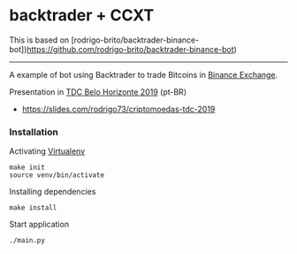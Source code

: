 # backtrader + CCXT

This is based on [rodrigo-brito/backtrader-binance-bot])https://github.com/rodrigo-brito/backtrader-binance-bot)

----

A example of bot using Backtrader to trade Bitcoins in [Binance Exchange](https://www.binance.com/?ref=35723227).

Presentation in [TDC Belo Horizonte 2019](http://www.thedevelopersconference.com.br/tdc/2019/belohorizonte/trilha-python) (pt-BR)
- https://slides.com/rodrigo73/criptomoedas-tdc-2019

### Installation

Activating [Virtualenv](https://virtualenv.pypa.io/en/latest/)
```
make init
source venv/bin/activate
```

Installing dependencies
```
make install
```

Start application
```
./main.py
```
